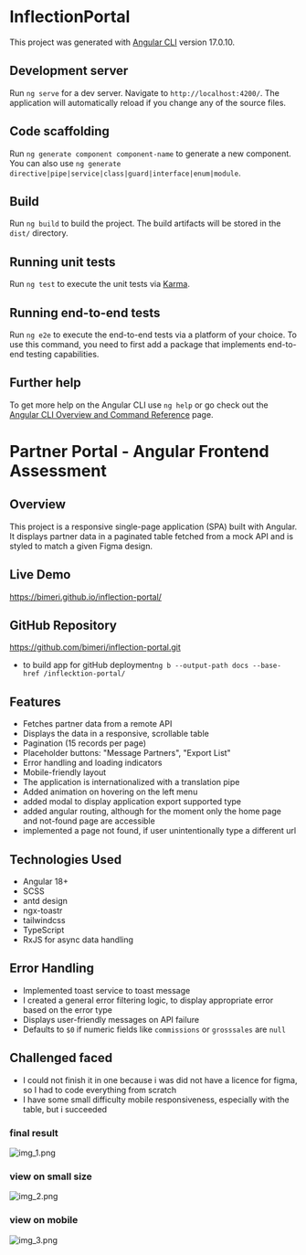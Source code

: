 # InflectionPortal

This project was generated with [Angular CLI](https://github.com/angular/angular-cli) version 17.0.10.

## Development server

Run `ng serve` for a dev server. Navigate to `http://localhost:4200/`. The application will automatically reload if you change any of the source files.

## Code scaffolding

Run `ng generate component component-name` to generate a new component. You can also use `ng generate directive|pipe|service|class|guard|interface|enum|module`.

## Build

Run `ng build` to build the project. The build artifacts will be stored in the `dist/` directory.

## Running unit tests

Run `ng test` to execute the unit tests via [Karma](https://karma-runner.github.io).

## Running end-to-end tests

Run `ng e2e` to execute the end-to-end tests via a platform of your choice. To use this command, you need to first add a package that implements end-to-end testing capabilities.

## Further help

To get more help on the Angular CLI use `ng help` or go check out the [Angular CLI Overview and Command Reference](https://angular.io/cli) page.

# Partner Portal - Angular Frontend Assessment

## Overview

This project is a responsive single-page application (SPA) built with Angular. It displays partner data in a paginated table fetched from a mock API and is styled to match a given Figma design.

## Live Demo

https://bimeri.github.io/inflection-portal/

## GitHub Repository

https://github.com/bimeri/inflection-portal.git

 - to build app for gitHub deployment`ng b --output-path docs --base-href /inflecktion-portal/`
## Features

- Fetches partner data from a remote API
- Displays the data in a responsive, scrollable table
- Pagination (15 records per page)
- Placeholder buttons: "Message Partners", "Export List"
- Error handling and loading indicators
- Mobile-friendly layout
- The application is internationalized with a translation pipe
- Added animation on hovering on the left menu
- added modal to display application export supported type 
- added angular routing, although for the moment only the home page and not-found page are accessible
- implemented a page not found, if user unintentionally type a different url

## Technologies Used

- Angular 18+
- SCSS
- antd design
- ngx-toastr
- tailwindcss
- TypeScript
- RxJS for async data handling

## Error Handling
- Implemented toast service to toast message
- I created a general error filtering logic, to display appropriate error based on the error type
- Displays user-friendly messages on API failure
- Defaults to `$0` if numeric fields like `commissions` or `grosssales` are `null`

## Challenged faced
- I could not finish it in one because i was did not have a licence for figma, so I had to code everything from scratch
- I have some small difficulty mobile responsiveness, especially with the table, but i succeeded

### final result
![img_1.png](img_1.png)

### view on small size
![img_2.png](img_2.png)

### view on mobile
![img_3.png](img_3.png)
